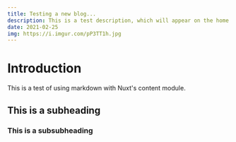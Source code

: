 ```yaml
---
title: Testing a new blog...
description: This is a test description, which will appear on the home page.
date: 2021-02-25
img: https://i.imgur.com/pP3TT1h.jpg
---
```


# Introduction

This is a test of using markdown with Nuxt's content module.

## This is a subheading

### This is a subsubheading

